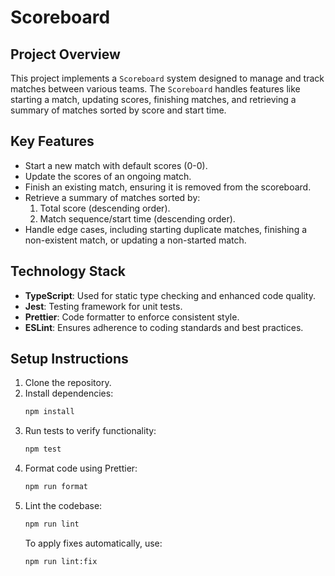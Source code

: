 # Scoreboard

## Project Overview

This project implements a `Scoreboard` system designed to manage and track matches between various teams. The `Scoreboard` handles features like starting a match, updating scores, finishing matches, and retrieving a summary of matches sorted by score and start time.

## Key Features

- Start a new match with default scores (0-0).
- Update the scores of an ongoing match.
- Finish an existing match, ensuring it is removed from the scoreboard.
- Retrieve a summary of matches sorted by:
  1. Total score (descending order).
  2. Match sequence/start time (descending order).
- Handle edge cases, including starting duplicate matches, finishing a non-existent match, or updating a non-started match.

## Technology Stack

- **TypeScript**: Used for static type checking and enhanced code quality.
- **Jest**: Testing framework for unit tests.
- **Prettier**: Code formatter to enforce consistent style.
- **ESLint**: Ensures adherence to coding standards and best practices.

## Setup Instructions

1. Clone the repository.
2. Install dependencies:
   ```bash
   npm install
   ```
3. Run tests to verify functionality:
   ```bash
   npm test
   ```
4. Format code using Prettier:
   ```bash
   npm run format
   ```
5. Lint the codebase:
   ```bash
   npm run lint
   ```
   To apply fixes automatically, use:
   ```bash
   npm run lint:fix
   ```
